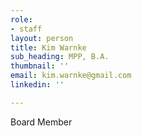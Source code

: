 ```yaml
---
role:
- staff
layout: person
title: Kim Warnke
sub_heading: MPP, B.A.
thumbnail: ''
email: kim.warnke@gmail.com
linkedin: ''

---
```

Board Member